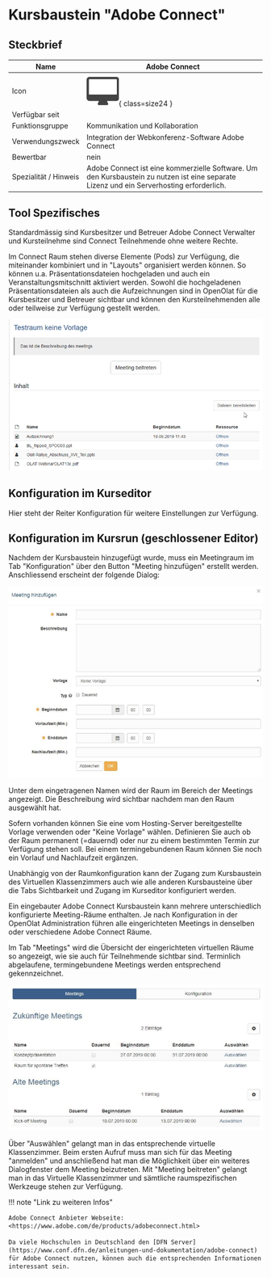 # Kursbaustein "Adobe Connect"


## Steckbrief

Name | Adobe Connect
---------|----------
Icon | ![Adobe Connect Icon](assets/course_element_adobe_connect_icon.png){ class=size24  }
Verfügbar seit | 
Funktionsgruppe | Kommunikation und Kollaboration
Verwendungszweck | Integration der Webkonferenz-Software Adobe Connect
Bewertbar | nein
Spezialität / Hinweis | Adobe Connect ist eine kommerzielle Software. Um den Kursbaustein zu nutzen ist eine separate Lizenz und ein Serverhosting erforderlich.



## Tool Spezifisches

Standardmässig sind Kursbesitzer und Betreuer Adobe Connect Verwalter und
Kursteilnehme sind Connect Teilnehmende ohne weitere Rechte.

Im Connect Raum stehen diverse Elemente (Pods) zur Verfügung, die miteinander kombiniert und in "Layouts" organisiert werden können. So können u.a. Präsentationsdateien hochgeladen und auch ein Veranstaltungsmitschnitt aktiviert werden. Sowohl die hochgeladenen Präsentationsdateien als auch die Aufzeichnungen sind in OpenOlat für die Kursbesitzer und Betreuer sichtbar und können den Kursteilnehmenden alle oder teilweise zur Verfügung gestellt werden.

![connect_aufzeichnung.png](assets/connect_aufzeichnung.png)  

## Konfiguration im Kurseditor

Hier steht der Reiter Konfiguration für weitere Einstellungen zur Verfügung. 

## Konfiguration im Kursrun (geschlossener Editor)

Nachdem der Kursbaustein hinzugefügt wurde, muss ein Meetingraum im Tab "Konfiguration" über den Button "Meeting hinzufügen" erstellt werden. Anschliessend erscheint der folgende Dialog:

![connect_meeting_hinzufugen.png](assets/connect_meeting_hinzufuegen.jpg)

Unter dem eingetragenen Namen wird der Raum im Bereich der Meetings angezeigt. Die Beschreibung wird sichtbar nachdem man den Raum ausgewählt hat.

Sofern vorhanden können Sie eine vom Hosting-Server bereitgestellte Vorlage verwenden oder "Keine Vorlage" wählen. Definieren Sie auch ob der Raum permanent (=dauernd) oder nur zu einem bestimmten Termin zur Verfügung stehen soll. Bei einem termingebundenen Raum können Sie noch ein Vorlauf und Nachlaufzeit ergänzen.

Unabhängig von der Raumkonfiguration kann der Zugang zum Kursbaustein des Virtuellen Klassenzimmers auch wie alle anderen Kursbausteine über die Tabs Sichtbarkeit und Zugang im Kurseditor konfiguriert werden.

Ein eingebauter Adobe Connect Kursbaustein kann mehrere unterschiedlich konfigurierte Meeting-Räume enthalten. Je nach Konfiguration in der OpenOlat Administration führen alle eingerichteten Meetings in denselben oder verschiedene Adobe Connect Räume.

Im Tab "Meetings" wird die Übersicht der eingerichteten virtuellen Räume so angezeigt, wie sie auch für Teilnehmende sichtbar sind. Terminlich abgelaufene, termingebundene Meetings werden entsprechend gekennzeichnet.

![connect_meetings.png](assets/connect_meetings.jpg)

Über "Auswählen" gelangt man in das entsprechende virtuelle Klassenzimmer. Beim ersten Aufruf muss man sich für das Meeting "anmelden" und anschließend hat man die Möglichkeit über ein weiteres Dialogfenster dem Meeting beizutreten. Mit "Meeting beitreten" gelangt man in das Virtuelle Klassenzimmer und sämtliche raumspezifischen Werkzeuge stehen zur Verfügung.  
  
!!! note "Link zu weiteren Infos"

    Adobe Connect Anbieter Webseite: <https://www.adobe.com/de/products/adobeconnect.html>

    Da viele Hochschulen in Deutschland den [DFN Server](https://www.conf.dfn.de/anleitungen-und-dokumentation/adobe-connect) für Adobe Connect nutzen, können auch die entsprechenden Informationen interessant sein.

